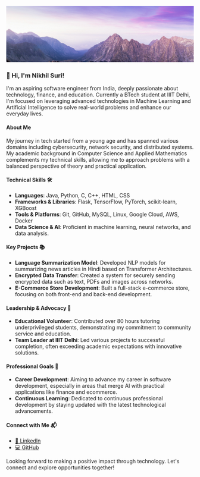 ![Programming and Software Development](SecondBanner.png)

### 👋 Hi, I'm Nikhil Suri!

I'm an aspiring software engineer from India, deeply passionate about technology, finance, and education. Currently a BTech student at IIIT Delhi, I'm focused on leveraging advanced technologies in Machine Learning and Artificial Intelligence to solve real-world problems and enhance our everyday lives.

#### About Me
My journey in tech started from a young age and has spanned various domains including cybersecurity, network security, and distributed systems. My academic background in Computer Science and Applied Mathematics complements my technical skills, allowing me to approach problems with a balanced perspective of theory and practical application. 

#### Technical Skills 🛠️
- **Languages**: Java, Python, C, C++, HTML, CSS
- **Frameworks & Libraries**: Flask, TensorFlow, PyTorch, scikit-learn, XGBoost
- **Tools & Platforms**: Git, GitHub, MySQL, Linux, Google Cloud, AWS, Docker
- **Data Science & AI**: Proficient in machine learning, neural networks, and data analysis.

#### Key Projects 📚
- **Language Summarization Model**: Developed NLP models for summarizing news articles in Hindi based on Transformer Architectures.
- **Encrypted Data Transfer**: Created a system for securely sending encrypted data such as text, PDFs and images across networks.
- **E-Commerce Store Development**: Built a full-stack e-commerce store, focusing on both front-end and back-end development.

#### Leadership & Advocacy 🌟
- **Educational Volunteer**: Contributed over 80 hours tutoring underprivileged students, demonstrating my commitment to community service and education.
- **Team Leader at IIIT Delhi**: Led various projects to successful completion, often exceeding academic expectations with innovative solutions.

#### Professional Goals 🚀
- **Career Development**: Aiming to advance my career in software development, especially in areas that merge AI with practical applications like finance and ecommerce.
- **Continuous Learning**: Dedicated to continuous professional development by staying updated with the latest technological advancements.

#### Connect with Me 📬
- [🔗 LinkedIn](https://www.linkedin.com/in/-nikhil-suri/)
- [💻 GitHub](https://github.com/nikhil21268)

Looking forward to making a positive impact through technology. Let's connect and explore opportunities together!
